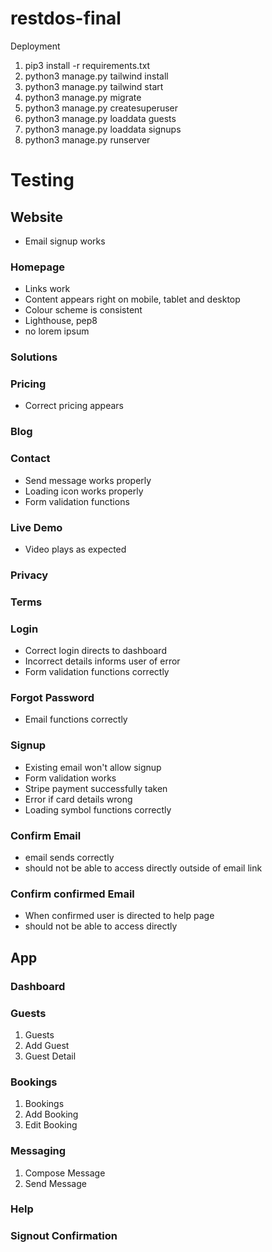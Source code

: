 # restdos-final

Deployment
1. pip3 install -r requirements.txt
1. python3 manage.py tailwind install
1. python3 manage.py tailwind start
1. python3 manage.py migrate
1. python3 manage.py createsuperuser
1. python3 manage.py loaddata guests
1. python3 manage.py loaddata signups
1. python3 manage.py runserver



# Testing

## Website
- Email signup works
### Homepage
- Links work
- Content appears right on mobile, tablet and desktop
- Colour scheme is consistent
- Lighthouse, pep8
- no lorem ipsum
### Solutions
### Pricing
- Correct pricing appears
### Blog
### Contact
- Send message works properly
- Loading icon works properly
- Form validation functions
### Live Demo
- Video plays as expected
### Privacy
### Terms
### Login
- Correct login directs to dashboard
- Incorrect details informs user of error
- Form validation functions correctly
### Forgot Password
- Email functions correctly
### Signup
- Existing email won't allow signup
- Form validation works
- Stripe payment successfully taken
- Error if card details wrong
- Loading symbol functions correctly
### Confirm Email
- email sends correctly
- should not be able to access directly outside of email link
### Confirm confirmed Email
- When confirmed user is directed to help page
- should not be able to access directly

## App
### Dashboard
### Guests
1. Guests
1. Add Guest
1. Guest Detail
### Bookings
1. Bookings
1. Add Booking
1. Edit Booking
### Messaging
1. Compose Message
1. Send Message
### Help
### Signout Confirmation